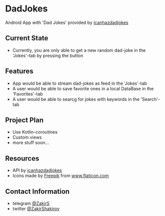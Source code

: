 # DadJokes
Android App with 'Dad Jokes' provided by [icanhazdadjokes](https://icanhazdadjoke.com/api#api-response-format)

## Current State
 - Currently, you are only able to get a new random dad-joke in the 'Jokes'-tab by pressing the button 

## Features
 - App would be able to stream dad-jokes as feed in the 'Jokes'-tab
 - A user would be able to save favorite ones in a local DataBase in the 'Favorites'-tab
 - A user would be able to searcg for jokes with keywords in the 'Search'-tab

## Project Plan
 - Use Kotlin-coroutines
 - Custom views
 - more stuff soon...

## Resources
 - API by [icanhazdadjokes](https://icanhazdadjoke.com/api#api-response-format)
 - Icons made by [Freepik](https://www.freepik.com/home) from www.flaticon.com
 
## Contact Information
 - telegram [@ZakirS](https://t.me/ZakirS)
 - twitter [@ZakirShakirov](https://twitter.com/zakirshakirov)
